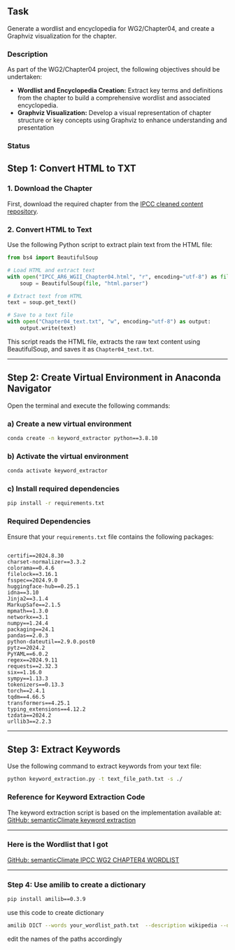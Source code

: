   ## Task
Generate a wordlist and encyclopedia for WG2/Chapter04, and create a Graphviz visualization for the chapter.

### Description
As part of the WG2/Chapter04 project, the following objectives should be undertaken:
- **Wordlist and Encyclopedia Creation:** Extract key terms and definitions from the chapter to build a comprehensive wordlist and associated encyclopedia.
- **Graphviz Visualization:** Develop a visual representation of chapter structure or key concepts using Graphviz to enhance understanding and presentation

### Status
## Step 1: Convert HTML to TXT

### 1. Download the Chapter
First, download the required chapter from the [IPCC cleaned content repository](https://github.com/semanticClimate/ipcc/tree/main/cleaned_content).
### 2. Convert HTML to Text
Use the following Python script to extract plain text from the HTML file:

```python
from bs4 import BeautifulSoup

# Load HTML and extract text
with open("IPCC_AR6_WGII_Chapter04.html", "r", encoding="utf-8") as file:
    soup = BeautifulSoup(file, "html.parser")

# Extract text from HTML
text = soup.get_text()

# Save to a text file
with open("Chapter04_text.txt", "w", encoding="utf-8") as output:
    output.write(text)
```

This script reads the HTML file, extracts the raw text content using BeautifulSoup, and saves it as `Chapter04_text.txt`.

---

## Step 2: Create Virtual Environment in Anaconda Navigator

Open the terminal and execute the following commands:

### a) Create a new virtual environment
```sh
conda create -n keyword_extractor python==3.8.10
```

### b) Activate the virtual environment
```sh
conda activate keyword_extractor
```

### c) Install required dependencies
```sh
pip install -r requirements.txt
```

### Required Dependencies
Ensure that your `requirements.txt` file contains the following packages:

```

certifi==2024.8.30
charset-normalizer==3.3.2
colorama==0.4.6
filelock==3.16.1
fsspec==2024.9.0
huggingface-hub==0.25.1
idna==3.10
Jinja2==3.1.4
MarkupSafe==2.1.5
mpmath==1.3.0
networkx==3.1
numpy==1.24.4
packaging==24.1
pandas==2.0.3
python-dateutil==2.9.0.post0
pytz==2024.2
PyYAML==6.0.2
regex==2024.9.11
requests==2.32.3
six==1.16.0
sympy==1.13.3
tokenizers==0.13.3
torch==2.4.1
tqdm==4.66.5
transformers==4.25.1
typing_extensions==4.12.2
tzdata==2024.2
urllib3==2.2.3
```
---
## Step 3: Extract Keywords
Use the following command to extract keywords from your text file:
```sh
python keyword_extraction.py -t text_file_path.txt -s ./
```
### Reference for Keyword Extraction Code
The keyword extraction script is based on the implementation available at:  
[GitHub: semanticClimate keyword extraction](https://github.com/semanticClimate/internship_sC/blob/Haarthi/Keyword_Extraction/keyword_extractions.py)

---

### Here is the Wordlist that I got
[GitHub: semanticClimate IPCC WG2 CHAPTER4 WORDLIST](https://github.com/semanticClimate/internship_sC/blob/Haarthi/Keyword_Extraction/keyphrases.csv)

----
### Step 4: Use amilib to create a dictionary
```sh
pip install amilib==0.3.9
```
use this code to create dictionary
```sh
amilib DICT --words your_wordlist_path.txt  --description wikipedia --dict output_dict_path.html --figures --operation create
```
edit the names of the paths accordingly




